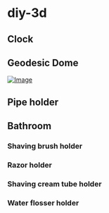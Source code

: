 # diy-3d
## Clock
## Geodesic Dome
[![Image](Geodesic.Dome/Wiki/Ball.jpg)](Geodesic.Dome/Wiki/geodome.md "Geodome")
## Pipe holder
## Bathroom
### Shaving brush holder
### Razor holder
### Shaving cream tube holder
### Water flosser holder
